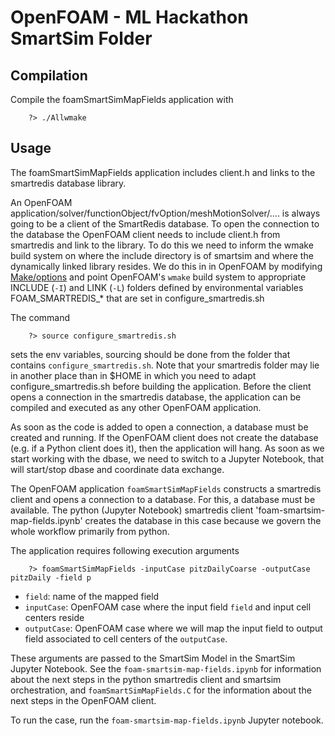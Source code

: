 # OpenFOAM - ML Hackathon SmartSim Folder

## Compilation

Compile the foamSmartSimMapFields application with 

```
    ?> ./Allwmake
```

## Usage 

The foamSmartSimMapFields application includes client.h and links to the smartredis database library. 

An OpenFOAM application/solver/functionObject/fvOption/meshMotionSolver/.... is always going to be a client of the SmartRedis database. To open the connection to the database the OpenFOAM client needs to include client.h from smartredis and link to the library. To do this we need to inform the wmake build system on where the include directory is of smartsim and where the dynamically linked library resides. We do this in in OpenFOAM by modifying [Make/options](https://github.com/OFDataCommittee/OFMLHackathon/blob/main/2023-07/smartsim/foamSmartSimMapFields/Make/options) and point OpenFOAM's `wmake` build system to appropriate INCLUDE (`-I`) and LINK (`-L`) folders defined by environmental variables FOAM_SMARTREDIS_* that are set in configure_smartredis.sh 

The command

```
    ?> source configure_smartredis.sh
```

sets the env variables, sourcing should be done from the folder that contains `configure_smartredis.sh`.  Note that your smartredis folder may lie in another place than in $HOME in which you need to adapt configure_smartredis.sh before building the application. Before the client opens a connection in the smartredis database, the application can be compiled and executed as any other OpenFOAM application. 

As soon as the code is added to open a connection, a database must be created and running. If the OpenFOAM client does not create the database (e.g. if a Python client does it), then the application will hang. As soon as we start working with the dbase, we need to switch to a Jupyter Notebook, that will start/stop dbase and coordinate data exchange.

The OpenFOAM application `foamSmartSimMapFields` constructs a smartredis client and opens a connection to a database. For this, a database must be available. The python (Jupyter Notebook) smartredis client 'foam-smartsim-map-fields.ipynb' creates the database in this case because we govern the whole workflow primarily from python. 

The application requires following execution arguments 

```
    ?> foamSmartSimMapFields -inputCase pitzDailyCoarse -outputCase pitzDaily -field p
```

 - `field`: name of the mapped field
 - `inputCase`: OpenFOAM case where the input field `field` and input cell centers reside 
 - `outputCase`: OpenFOAM case where we will map the input field to output field associated to cell centers of the `outputCase`.  

These arguments are passed to the SmartSim Model in the SmartSim Jupyter Notebook. See the `foam-smartsim-map-fields.ipynb` for information about the next steps in the python smartredis client and smartsim orchestration, and `foamSmartSimMapFields.C` for the information about the next steps in the OpenFOAM client. 

To run the case, run the `foam-smartsim-map-fields.ipynb` Jupyter notebook.


